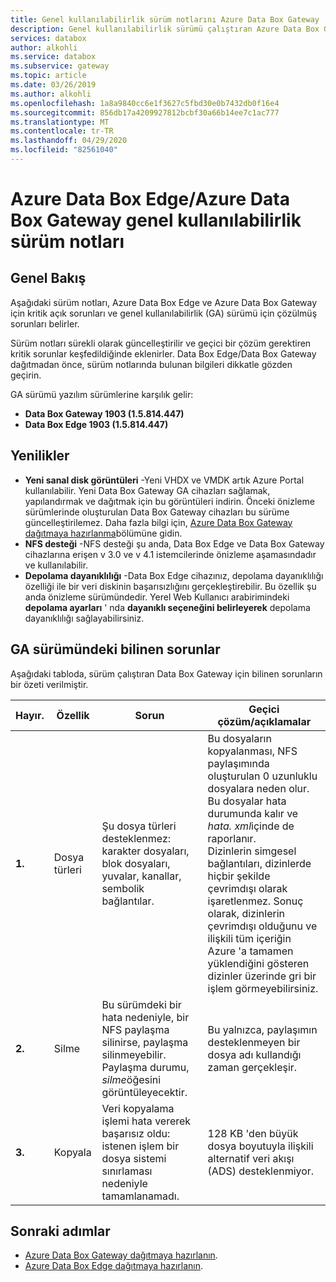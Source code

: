 ```yaml
---
title: Genel kullanılabilirlik sürüm notlarını Azure Data Box Gateway | Microsoft Docs
description: Genel kullanılabilirlik sürümü çalıştıran Azure Data Box Gateway için kritik açık sorunları ve çözümleri açıklar.
services: databox
author: alkohli
ms.service: databox
ms.subservice: gateway
ms.topic: article
ms.date: 03/26/2019
ms.author: alkohli
ms.openlocfilehash: 1a8a9840cc6e1f3627c5fbd30e0b7432db0f16e4
ms.sourcegitcommit: 856db17a4209927812bcbf30a66b14ee7c1ac777
ms.translationtype: MT
ms.contentlocale: tr-TR
ms.lasthandoff: 04/29/2020
ms.locfileid: "82561040"
---
```

# <a name="azure-data-box-edgeazure-data-box-gateway-general-availability-release-notes"></a>Azure Data Box Edge/Azure Data Box Gateway genel kullanılabilirlik sürüm notları

## <a name="overview"></a>Genel Bakış

Aşağıdaki sürüm notları, Azure Data Box Edge ve Azure Data Box Gateway için kritik açık sorunları ve genel kullanılabilirlik (GA) sürümü için çözülmüş sorunları belirler. 

Sürüm notları sürekli olarak güncelleştirilir ve geçici bir çözüm gerektiren kritik sorunlar keşfedildiğinde eklenirler. Data Box Edge/Data Box Gateway dağıtmadan önce, sürüm notlarında bulunan bilgileri dikkatle gözden geçirin.

GA sürümü yazılım sürümlerine karşılık gelir:

- **Data Box Gateway 1903 (1.5.814.447)**
- **Data Box Edge 1903 (1.5.814.447)**


## <a name="whats-new"></a>Yenilikler

- **Yeni sanal disk görüntüleri** -Yeni VHDX ve VMDK artık Azure Portal kullanılabilir. Yeni Data Box Gateway GA cihazları sağlamak, yapılandırmak ve dağıtmak için bu görüntüleri indirin. Önceki önizleme sürümlerinde oluşturulan Data Box Gateway cihazları bu sürüme güncelleştirilemez. Daha fazla bilgi için, [Azure Data Box Gateway dağıtmaya hazırlanma](data-box-gateway-deploy-prep.md)bölümüne gidin.
- **NFS desteği** -NFS desteği şu anda, Data Box Edge ve Data Box Gateway cihazlarına erişen v 3.0 ve v 4.1 istemcilerinde önizleme aşamasındadır ve kullanılabilir.
- **Depolama dayanıklılığı** -Data Box Edge cihazınız, depolama dayanıklılığı özelliği ile bir veri diskinin başarısızlığını gerçekleştirebilir. Bu özellik şu anda önizleme sürümündedir. Yerel Web Kullanıcı arabirimindeki **depolama ayarları** ' nda **dayanıklı seçeneğini belirleyerek** depolama dayanıklılığı sağlayabilirsiniz.


## <a name="known-issues-in-ga-release"></a>GA sürümündeki bilinen sorunlar

Aşağıdaki tabloda, sürüm çalıştıran Data Box Gateway için bilinen sorunların bir özeti verilmiştir.

| Hayır. | Özellik | Sorun | Geçici çözüm/açıklamalar |
| --- | --- | --- | --- |
| **1.** |Dosya türleri | Şu dosya türleri desteklenmez: karakter dosyaları, blok dosyaları, yuvalar, kanallar, sembolik bağlantılar.  |Bu dosyaların kopyalanması, NFS paylaşımında oluşturulan 0 uzunluklu dosyalara neden olur. Bu dosyalar hata durumunda kalır ve *hata. xml*içinde de raporlanır. <br> Dizinlerin simgesel bağlantıları, dizinlerde hiçbir şekilde çevrimdışı olarak işaretlenmez. Sonuç olarak, dizinlerin çevrimdışı olduğunu ve ilişkili tüm içeriğin Azure 'a tamamen yüklendiğini gösteren dizinler üzerinde gri bir işlem görmeyebilirsiniz. |
| **2.** |Silme | Bu sürümdeki bir hata nedeniyle, bir NFS paylaşma silinirse, paylaşma silinmeyebilir. Paylaşma durumu, *silme*öğesini görüntüleyecektir.  |Bu yalnızca, paylaşımın desteklenmeyen bir dosya adı kullandığı zaman gerçekleşir. |
| **3.** |Kopyala | Veri kopyalama işlemi hata vererek başarısız oldu: istenen işlem bir dosya sistemi sınırlaması nedeniyle tamamlanamadı.  |128 KB 'den büyük dosya boyutuyla ilişkili alternatif veri akışı (ADS) desteklenmiyor.   |


## <a name="next-steps"></a>Sonraki adımlar

- [Azure Data Box Gateway dağıtmaya hazırlanın](data-box-gateway-deploy-prep.md).
- [Azure Data Box Edge dağıtmaya hazırlanın](azure-stack-edge-deploy-prep.md).
